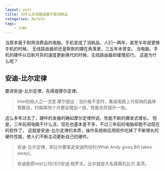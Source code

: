 ```yaml
---
layout: post
title: 为什么无线路由器不是消耗品 
categories: ByTalk 
tags:
    - JuBo
---
```


当原本属于耐用消费品的电脑、手机变成了消耗品，人们一两年，甚至半年就更换手机的时候，
无线路由器却还是默默的蹲在角落里，三五年未曾变。
当电脑、手机的硬件以日新月异的速度更新换代的时候，无线路由器却缓慢前行。
这是为什么呢？

## 安迪-比尔定律 
要讲安迪-比尔定律，先得提摩尔定律。
> Intel创始人之一戈登.摩尔提出：当价格不变时，集成电路上可容纳的晶体管数目，约每隔18个月便会增加一倍，性能也将提升一倍。

这么多年过去了，硬件的发展的确如摩尔定律所说，性能不断的爆发式增长。
但是，三年前用电脑干什么活，现在也基本差不多，不过三年前的电脑却跑不动现在的软件了。
这就是安迪-比尔定律的本质，操作系统和应用软件吃掉了不断增长的硬件性能，使人们不断主动更新自己的硬件。

>安迪-比尔定律，即比尔要拿走安迪所给的(What Andy gives,Bill takes away)。
>
>安迪是原Intel公司CEO安迪.格罗夫，比尔就是大名鼎鼎的比尔.盖茨。


